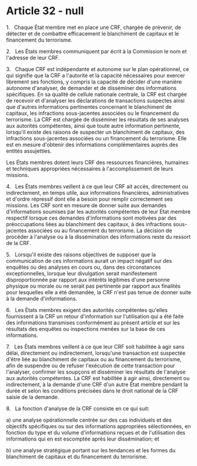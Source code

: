 # Article 32 - null


1.   Chaque État membre met en place une CRF, chargée de prévenir, de détecter et de combattre efficacement le blanchiment de capitaux et le financement du terrorisme.

2.   Les États membres communiquent par écrit à la Commission le nom et l'adresse de leur CRF.

3.   Chaque CRF est indépendante et autonome sur le plan opérationnel, ce qui signifie que la CRF a l'autorité et la capacité nécessaires pour exercer librement ses fonctions, y compris la capacité de décider d'une manière autonome d'analyser, de demander et de disséminer des informations spécifiques. En sa qualité de cellule nationale centrale, la CRF est chargée de recevoir et d'analyser les déclarations de transactions suspectes ainsi que d'autres informations pertinentes concernant le blanchiment de capitaux, les infractions sous-jacentes associées ou le financement du terrorisme. La CRF est chargée de disséminer les résultats de ses analyses aux autorités compétentes, ainsi que toute autre information pertinente, lorsqu'il existe des raisons de suspecter un blanchiment de capitaux, des infractions sous-jacentes associées ou un financement du terrorisme. Elle est en mesure d'obtenir des informations complémentaires auprès des entités assujetties.

Les États membres dotent leurs CRF des ressources financières, humaines et techniques appropriées nécessaires à l'accomplissement de leurs missions.

4.   Les États membres veillent à ce que leur CRF ait accès, directement ou indirectement, en temps utile, aux informations financières, administratives et d'ordre répressif dont elle a besoin pour remplir correctement ses missions. Les CRF sont en mesure de donner suite aux demandes d'informations soumises par les autorités compétentes de leur État membre respectif lorsque ces demandes d'informations sont motivées par des préoccupations liées au blanchiment des capitaux, à des infractions sous-jacentes associées ou au financement du terrorisme. La décision de procéder à l'analyse ou à la dissémination des informations reste du ressort de la CRF.

5.   Lorsqu'il existe des raisons objectives de supposer que la communication de ces informations aurait un impact négatif sur des enquêtes ou des analyses en cours ou, dans des circonstances exceptionnelles, lorsque leur divulgation serait manifestement disproportionnée par rapport aux intérêts légitimes d'une personne physique ou morale ou ne serait pas pertinente par rapport aux finalités pour lesquelles elle a été demandée, la CRF n'est pas tenue de donner suite à la demande d'informations.

6.   Les États membres exigent des autorités compétentes qu'elles fournissent à la CRF un retour d'information sur l'utilisation qui a été faite des informations transmises conformément au présent article et sur les résultats des enquêtes ou inspections menées sur la base de ces informations.

7.   Les États membres veillent à ce que leur CRF soit habilitée à agir sans délai, directement ou indirectement, lorsqu'une transaction est suspectée d'être liée au blanchiment de capitaux ou au financement du terrorisme, afin de suspendre ou de refuser l'exécution de cette transaction pour l'analyser, confirmer les soupçons et disséminer les résultats de l'analyse aux autorités compétentes. La CRF est habilitée à agir ainsi, directement ou indirectement, à la demande d'une CRF d'un autre État membre pendant la durée et selon les conditions précisées dans le droit national de la CRF saisie de la demande.

8.   La fonction d'analyse de la CRF consiste en ce qui suit:

a) une analyse opérationnelle centrée sur des cas individuels et des objectifs spécifiques ou sur des informations appropriées sélectionnées, en fonction du type et du volume d'informations reçues et de l'utilisation des informations qui en est escomptée après leur dissémination; et

b) une analyse stratégique portant sur les tendances et les formes du blanchiment de capitaux et du financement du terrorisme.
